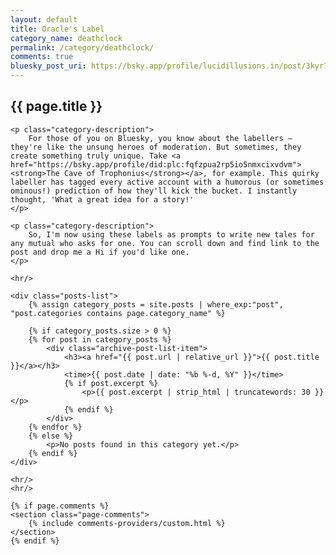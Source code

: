 ```yaml
---
layout: default
title: Oracle's Label
category_name: deathclock
permalink: /category/deathclock/
comments: true
bluesky_post_uri: https://bsky.app/profile/lucidillusions.in/post/3kyr7qa7dcs2w
---
```


<div class="category-page">
    <h2 class="category-title">{{ page.title }}</h2>

    <p class="category-description">
        For those of you on Bluesky, you know about the labellers – they're like the unsung heroes of moderation. But sometimes, they create something truly unique. Take <a href="https://bsky.app/profile/did:plc:fqfzpua2rp5io5nmxcixvdvm"><strong>The Cave of Trophonius</strong></a>, for example. This quirky labeller has tagged every active account with a humorous (or sometimes ominous!) prediction of how they'll kick the bucket. I instantly thought, 'What a great idea for a story!'
    </p>

    <p class="category-description">
        So, I'm now using these labels as prompts to write new tales for any mutual who asks for one. You can scroll down and find link to the post and drop me a Hi if you'd like one.
    </p>

    <hr/>

    <div class="posts-list">
        {% assign category_posts = site.posts | where_exp:"post", "post.categories contains page.category_name" %}

        {% if category_posts.size > 0 %}
        {% for post in category_posts %}
            <div class="archive-post-list-item">
                <h3><a href="{{ post.url | relative_url }}">{{ post.title }}</a></h3>
                <time>{{ post.date | date: "%b %-d, %Y" }}</time>
                {% if post.excerpt %}
                    <p>{{ post.excerpt | strip_html | truncatewords: 30 }}</p>
                {% endif %}
            </div>
        {% endfor %}
        {% else %}
            <p>No posts found in this category yet.</p>
        {% endif %}
    </div>

    <hr/>
    <hr/>

    {% if page.comments %}
    <section class="page-comments">
        {% include comments-providers/custom.html %}
    </section>
    {% endif %}

</div>
